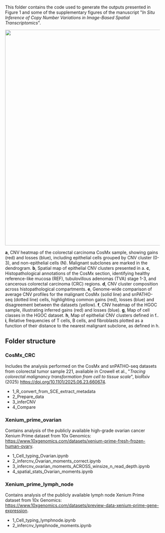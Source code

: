 This folder contains the code used to generate the outputs presented in Figure 1 and some of the supplementary figures of the manuscript "*In Situ Inference of Copy Number Variations in Image-Based Spatial Transcriptomics*".

<img src="https://github.com/user-attachments/assets/356d4fb4-7884-4deb-8128-b4a100a8b6a2" width="700">

**a**, CNV heatmap of the colorectal carcinoma CosMx sample, showing gains (red) and losses (blue), including
epithelial cells grouped by CNV cluster (0-3), and non-epithelial cells (N). Malignant subclones are marked in the
dendrogram. **b**, Spatial map of epithelial CNV clusters presented in a. **c**, Histopathological annotations of the CosMx
section, identifying healthy reference-like mucosa (REF), tubulovillous adenomas (TVA) stage 1-3, and cancerous
colorectal carcinoma (CRC) regions. **d**, CNV cluster composition across histopathological compartments. **e**,
Genome-wide comparison of average CNV profiles for the malignant CosMx (solid line) and snPATHO-seq (dotted
line) cells, highlighting common gains (red), losses (blue) and disagreement between the datasets (yellow). **f**, CNV
heatmap of the HGOC sample, illustrating inferred gains (red) and losses (blue). **g**, Map of cell classes in the HGOC
dataset. **h**, Map of epithelial CNV clusters defined in f.. **i**, Relative frequencies of T cells, B cells, and fibroblasts
plotted as a function of their distance to the nearest malignant subclone, as defined in h.

## Folder structure

### CosMx_CRC 
Includes the analysis performed on the CosMx and snPATHO-seq datasets from colorectal tumor sample 221, avaliable in Crowell et al., "*Tracing colorectal malignancy transformation from cell to tissue scale*", bioRxiv (2025) https://doi.org/10.1101/2025.06.23.660674.
- 1_R_convert_from_SCE_extract_metadata
- 2_Prepare_data
- 3_inferCNV
- 4_Compare

### Xenium_prime_ovarian 
Contains analysis of the publicly available high-grade ovarian cancer Xenium Prime dataset from 10x Genomics: https://www.10xgenomics.com/datasets/xenium-prime-fresh-frozen-human-ovary.

- 1_Cell_typing_Ovarian.ipynb
- 2_infercnv_Ovarian_moments_correct.ipynb
- 3_infercnv_ovarian_moments_ACROSS_winsize_n_read_depth.ipynb
- 4_spatial_stats_Ovarian_moments.ipynb

### Xenium_prime_lymph_node
Contains analysis of the publicly available lymph node Xenium Prime dataset from 10x Genomics: https://www.10xgenomics.com/datasets/preview-data-xenium-prime-gene-expression.
- 1_Cell_typing_lymphnode.ipynb
- 2_infercnv_lymphnode_moments.ipynb
